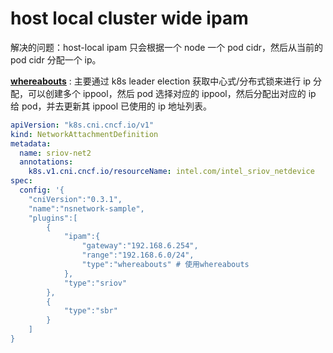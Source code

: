 

# host local cluster wide ipam
解决的问题：host-local ipam 只会根据一个 node 一个 pod cidr，然后从当前的 pod cidr 分配一个 ip。


**[whereabouts](https://github.com/k8snetworkplumbingwg/whereabouts)** : 
主要通过 k8s leader election 获取中心式/分布式锁来进行 ip 分配，可以创建多个 ippool，然后 pod 选择对应的 ippool，然后分配出对应的 ip
给 pod，并去更新其 ippool 已使用的 ip 地址列表。

```yaml
apiVersion: "k8s.cni.cncf.io/v1"
kind: NetworkAttachmentDefinition
metadata:
  name: sriov-net2
  annotations:
    k8s.v1.cni.cncf.io/resourceName: intel.com/intel_sriov_netdevice
spec:
  config: '{
    "cniVersion":"0.3.1",
    "name":"nsnetwork-sample",
    "plugins":[
        {
            "ipam":{
                "gateway":"192.168.6.254",
                "range":"192.168.6.0/24",
                "type":"whereabouts" # 使用whereabouts
            },
            "type":"sriov"
        },
        {
            "type":"sbr"
        }
    ]
}
```

